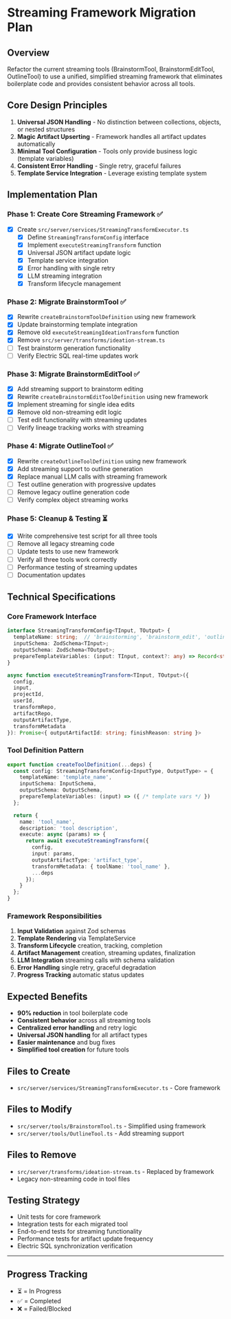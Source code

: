 # Streaming Framework Migration Plan

## Overview
Refactor the current streaming tools (BrainstormTool, BrainstormEditTool, OutlineTool) to use a unified, simplified streaming framework that eliminates boilerplate code and provides consistent behavior across all tools.

## Core Design Principles
1. **Universal JSON Handling** - No distinction between collections, objects, or nested structures
2. **Magic Artifact Upserting** - Framework handles all artifact updates automatically
3. **Minimal Tool Configuration** - Tools only provide business logic (template variables)
4. **Consistent Error Handling** - Single retry, graceful failures
5. **Template Service Integration** - Leverage existing template system

## Implementation Plan

### Phase 1: Create Core Streaming Framework ✅
- [x] Create `src/server/services/StreamingTransformExecutor.ts`
  - [x] Define `StreamingTransformConfig` interface
  - [x] Implement `executeStreamingTransform` function
  - [x] Universal JSON artifact update logic
  - [x] Template service integration
  - [x] Error handling with single retry
  - [x] LLM streaming integration
  - [x] Transform lifecycle management

### Phase 2: Migrate BrainstormTool ✅
- [x] Rewrite `createBrainstormToolDefinition` using new framework
- [x] Update brainstorming template integration
- [x] Remove old `executeStreamingIdeationTransform` function
- [x] Remove `src/server/transforms/ideation-stream.ts`
- [ ] Test brainstorm generation functionality
- [ ] Verify Electric SQL real-time updates work

### Phase 3: Migrate BrainstormEditTool ✅
- [x] Add streaming support to brainstorm editing
- [x] Rewrite `createBrainstormEditToolDefinition` using new framework
- [x] Implement streaming for single idea edits
- [x] Remove old non-streaming edit logic
- [ ] Test edit functionality with streaming updates
- [ ] Verify lineage tracking works with streaming

### Phase 4: Migrate OutlineTool ✅
- [x] Rewrite `createOutlineToolDefinition` using new framework
- [x] Add streaming support to outline generation
- [x] Replace manual LLM calls with streaming framework
- [ ] Test outline generation with progressive updates
- [ ] Remove legacy outline generation code
- [ ] Verify complex object streaming works

### Phase 5: Cleanup & Testing ⏳
- [x] Write comprehensive test script for all three tools
- [ ] Remove all legacy streaming code
- [ ] Update tests to use new framework
- [ ] Verify all three tools work correctly
- [ ] Performance testing of streaming updates
- [ ] Documentation updates

## Technical Specifications

### Core Framework Interface
```typescript
interface StreamingTransformConfig<TInput, TOutput> {
  templateName: string;  // 'brainstorming', 'brainstorm_edit', 'outline'
  inputSchema: ZodSchema<TInput>;
  outputSchema: ZodSchema<TOutput>;
  prepareTemplateVariables: (input: TInput, context?: any) => Record<string, string>;
}

async function executeStreamingTransform<TInput, TOutput>({
  config,
  input,
  projectId,
  userId,
  transformRepo,
  artifactRepo,
  outputArtifactType,
  transformMetadata
}): Promise<{ outputArtifactId: string; finishReason: string }>
```

### Tool Definition Pattern
```typescript
export function createToolDefinition(...deps) {
  const config: StreamingTransformConfig<InputType, OutputType> = {
    templateName: 'template_name',
    inputSchema: InputSchema,
    outputSchema: OutputSchema,
    prepareTemplateVariables: (input) => ({ /* template vars */ })
  };

  return {
    name: 'tool_name',
    description: 'tool description',
    execute: async (params) => {
      return await executeStreamingTransform({
        config,
        input: params,
        outputArtifactType: 'artifact_type',
        transformMetadata: { toolName: 'tool_name' },
        ...deps
      });
    }
  };
}
```

### Framework Responsibilities
1. **Input Validation** against Zod schemas
2. **Template Rendering** via TemplateService
3. **Transform Lifecycle** creation, tracking, completion
4. **Artifact Management** creation, streaming updates, finalization
5. **LLM Integration** streaming calls with schema validation
6. **Error Handling** single retry, graceful degradation
7. **Progress Tracking** automatic status updates

## Expected Benefits
- **90% reduction** in tool boilerplate code
- **Consistent behavior** across all streaming tools
- **Centralized error handling** and retry logic
- **Universal JSON handling** for all artifact types
- **Easier maintenance** and bug fixes
- **Simplified tool creation** for future tools

## Files to Create
- `src/server/services/StreamingTransformExecutor.ts` - Core framework

## Files to Modify
- `src/server/tools/BrainstormTool.ts` - Simplified using framework
- `src/server/tools/OutlineTool.ts` - Add streaming support

## Files to Remove
- `src/server/transforms/ideation-stream.ts` - Replaced by framework
- Legacy non-streaming code in tool files

## Testing Strategy
- Unit tests for core framework
- Integration tests for each migrated tool
- End-to-end tests for streaming functionality
- Performance tests for artifact update frequency
- Electric SQL synchronization verification

---

## Progress Tracking
- ⏳ = In Progress
- ✅ = Completed
- ❌ = Failed/Blocked 